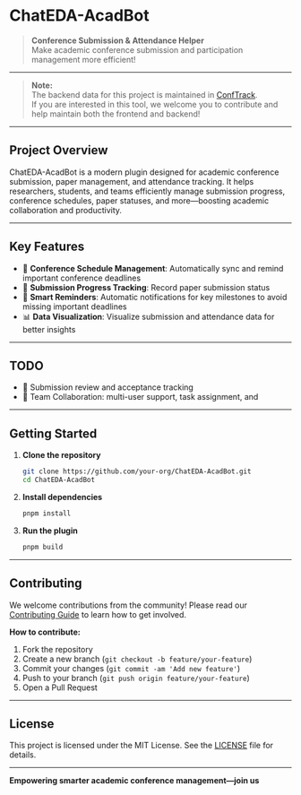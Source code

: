# ChatEDA-AcadBot

> **Conference Submission & Attendance Helper**  
> Make academic conference submission and participation management more efficient!

---

> **Note:**  
> The backend data for this project is maintained in [ConfTrack](https://github.com/chateda-ichip/ConfTrack).  
> If you are interested in this tool, we welcome you to contribute and help maintain both the frontend and backend!

---

## Project Overview

ChatEDA-AcadBot is a modern plugin designed for academic conference submission, paper management, and attendance tracking. It helps researchers, students, and teams efficiently manage submission progress, conference schedules, paper statuses, and more—boosting academic collaboration and productivity.

---

## Key Features

- 📅 **Conference Schedule Management**: Automatically sync and remind important conference deadlines
- 📝 **Submission Progress Tracking**: Record paper submission status
- 🔔 **Smart Reminders**: Automatic notifications for key milestones to avoid missing important deadlines
- 📊 **Data Visualization**: Visualize submission and attendance data for better insights

---

## TODO

- 📝 Submission review and acceptance tracking
- 👥 Team Collaboration: multi-user support, task assignment, and

---

## Getting Started

1. **Clone the repository**
   ```bash
   git clone https://github.com/your-org/ChatEDA-AcadBot.git
   cd ChatEDA-AcadBot
   ```
2. **Install dependencies**
   ```bash
   pnpm install
   ```
3. **Run the plugin**
   ```bash
   pnpm build
   ```

---

## Contributing

We welcome contributions from the community! Please read our [Contributing Guide](CONTRIBUTING.md) to learn how to get involved.

**How to contribute:**
1. Fork the repository
2. Create a new branch (`git checkout -b feature/your-feature`)
3. Commit your changes (`git commit -am 'Add new feature'`)
4. Push to your branch (`git push origin feature/your-feature`)
5. Open a Pull Request


---

## License

This project is licensed under the MIT License. See the [LICENSE](LICENSE) file for details.

---

**Empowering smarter academic conference management—join us**
